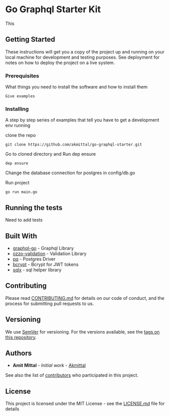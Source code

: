 # Go Graphql Starter Kit

This 

## Getting Started

These instructions will get you a copy of the project up and running on your local machine for development and testing purposes. See deployment for notes on how to deploy the project on a live system.

### Prerequisites

What things you need to install the software and how to install them

```
Give examples
```

### Installing

A step by step series of examples that tell you have to get a development env running

clone the repo

```
git clone https://github.com/akmittal/go-graphql-starter.git
```

Go to cloned directory and Run dep ensure

```
dep ensure
```

Change the database connection for postgres in config/db.go


Run project

```
go run main.go
```

## Running the tests

Need to add tests


## Built With

* [graphql-go](https://github.com/neelance/graphql-go) - Graphql Library
* [ozzo-validation](https:/github.com/go-ozzo/ozzo-validation) - Validation Library
* [pq](https://rgithub.com/lib/pq) - Postgres Driver
* [bcrypt](https://golang.org/x/crypto/bcrypt) - Bcrypt for JWT tokens
* [sqlx](https:/github.com/jmoiron/sqlx) - sql helper library

## Contributing

Please read [CONTRIBUTING.md](https://gist.github.com/PurpleBooth/b24679402957c63ec426) for details on our code of conduct, and the process for submitting pull requests to us.

## Versioning

We use [SemVer](http://semver.org/) for versioning. For the versions available, see the [tags on this repository](https://github.com/akmittal/go-graphql-starter/tags). 

## Authors

* **Amit Mittal** - *Initial work* - [Akmittal](https://github.com/Akmittal)

See also the list of [contributors](https://github.com/your/project/contributors) who participated in this project.

## License

This project is licensed under the MIT License - see the [LICENSE.md](LICENSE.md) file for details

